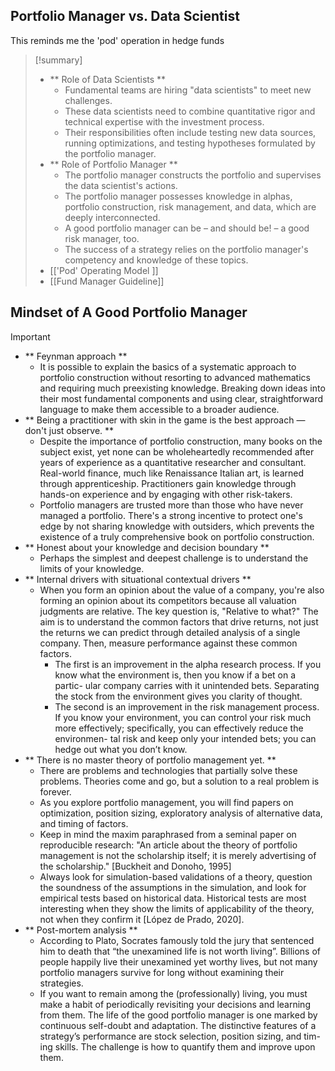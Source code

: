 
## Portfolio Manager vs. Data Scientist
This reminds me the 'pod' operation in hedge funds
> [!summary]
> - ** Role of Data Scientists **
> 	- Fundamental teams are hiring "data scientists" to meet new challenges.
> 	- These data scientists need to combine quantitative rigor and technical expertise with the investment process.
> 	- Their responsibilities often include testing new data sources, running optimizations, and testing hypotheses formulated by the portfolio manager.
> - ** Role of Portfolio Manager **
> 	- The portfolio manager constructs the portfolio and supervises the data scientist's actions.
> 	- The portfolio manager possesses knowledge in alphas, portfolio construction, risk management, and data, which are deeply interconnected.
> 	- A good portfolio manager can be – and should be! – a good risk manager, too.
> 	- The success of a strategy relies on the portfolio manager's competency and knowledge of these topics.
> - [['Pod' Operating Model ]]
> - [[Fund Manager Guideline]]

## Mindset of A Good Portfolio Manager
> [!important] 
> - ** Feynman approach **
> 	- It is possible to explain the basics of a systematic approach to portfolio construction without resorting to advanced mathematics and requiring much preexisting knowledge. Breaking down ideas into their most fundamental components and using clear, straightforward language to make them accessible to a broader audience.
> - ** Being a practitioner with skin in the game is the best approach — don't just observe. **
> 	- Despite the importance of portfolio construction, many books on the subject exist, yet none can be wholeheartedly recommended after years of experience as a quantitative researcher and consultant. Real-world finance, much like Renaissance Italian art, is learned through apprenticeship. Practitioners gain knowledge through hands-on experience and by engaging with other risk-takers.
> 	- Portfolio managers are trusted more than those who have never managed a portfolio. There's a strong incentive to protect one's edge by not sharing knowledge with outsiders, which prevents the existence of a truly comprehensive book on portfolio construction.
> - ** Honest about your knowledge and decision boundary **
> 	- Perhaps the simplest and deepest challenge is to understand the limits of your knowledge.
> - ** Internal drivers with situational contextual drivers **
> 	- When you form an opinion about the value of a company, you're also forming an opinion about its competitors because all valuation judgments are relative. The key question is, "Relative to what?" The aim is to understand the common factors that drive returns, not just the returns we can predict through detailed analysis of a single company. Then, measure performance against these common factors.
> 		- The first is an improvement in the alpha research process. If you know what the environment is, then you know if a bet on a partic- ular company carries with it unintended bets. Separating the stock from the environment gives you clarity of thought.
> 		- The second is an improvement in the risk management process. If you know your environment, you can control your risk much more effectively; specifically, you can effectively reduce the environmen- tal risk and keep only your intended bets; you can hedge out what you don’t know.
> - ** There is no master theory of portfolio management yet. **
> 	- There are problems and technologies that partially solve these problems. Theories come and go, but a solution to a real problem is forever.
> 	- As you explore portfolio management, you will find papers on optimization, position sizing, exploratory analysis of alternative data, and timing of factors.
> 	- Keep in mind the maxim paraphrased from a seminal paper on reproducible research: "An article about the theory of portfolio management is not the scholarship itself; it is merely advertising of the scholarship." [Buckheit and Donoho, 1995]
> 	- Always look for simulation-based validations of a theory, question the soundness of the assumptions in the simulation, and look for empirical tests based on historical data. Historical tests are most interesting when they show the limits of applicability of the theory, not when they confirm it [López de Prado, 2020].
> - ** Post-mortem analysis **
> 	- According to Plato, Socrates famously told the jury that sentenced him to death that “the unexamined life is not worth living”. Billions of people happily live their unexamined yet worthy lives, but not many portfolio managers survive for long without examining their strategies.
> 	- If you want to remain among the (professionally) living, you must make a habit of periodically revisiting your decisions and learning from them. The life of the good portfolio manager is one marked by continuous self-doubt and adaptation. The distinctive features of a strategy’s performance are stock selection, position sizing, and tim- ing skills. The challenge is how to quantify them and improve upon them.



